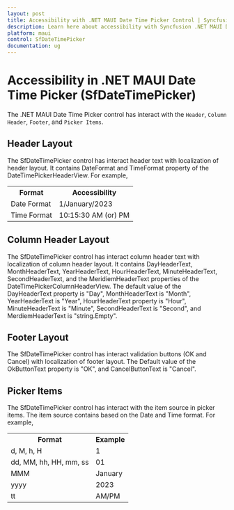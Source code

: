 ```yaml
---
layout: post
title: Accessibility with .NET MAUI Date Time Picker Control | Syncfusion
description: Learn here about accessibility with Syncfusion .NET MAUI Date Time Picker (SfDateTimePicker) control.
platform: maui
control: SfDateTimePicker
documentation: ug
---
```


# Accessibility in .NET MAUI Date Time Picker (SfDateTimePicker)

The .NET MAUI Date Time Picker control has interact with the `Header`, `Column Header`, `Footer`, and `Picker Items`.

## Header Layout

The SfDateTimePicker control has interact header text with localization of header layout. It contains DateFormat and TimeFormat property of the DateTimePickerHeaderView. For example,

<table>
<tr>
<th>Format</th>
<th>Accessibility</th>
</tr>
<tr>
<td>Date Format</td>
<td>1/January/2023</td>
</tr>
<tr>
<td>Time Format</td>
<td>10:15:30 AM (or) PM</td>
</tr>
</table>

## Column Header Layout

The SfDateTimePicker control has interact column header text with localization of column header layout. It contains DayHeaderText, MonthHeaderText, YearHeaderText, HourHeaderText, MinuteHeaderText, SecondHeaderText, and the MeridiemHeaderText properties of the DateTimePickerColumnHeaderView. The default value of the DayHeaderText property is "Day", MonthHeaderText is "Month", YearHeaderText is "Year", HourHeaderText property is "Hour", MinuteHeaderText is "Minute", SecondHeaderText is "Second", and MerdiemHeaderText is "string.Empty".

## Footer Layout

The SfDateTimePicker control has interact validation buttons (OK and Cancel) with localization of footer layout. The Default value of the OkButtonText property is "OK", and CancelButtonText is "Cancel".

## Picker Items

The SfDateTimePicker control has interact with the item source in picker items. The item source contains based on the Date and Time format. For example, 

<table>
<tr>
<th>Format</th>
<th>Example</th></tr>
<tr>
<td>d, M, h, H</td>
<td>1</td>
</tr>
<tr>
<td>dd, MM, hh, HH, mm, ss</td>
<td>01</td>
</tr>
<tr>
<td>MMM</td>
<td>January</td>
</tr> 
<tr>
<td>yyyy</td>
<td>2023</td>
</tr>
<tr>
<td>tt</td>
<td>AM/PM</td>
</tr>
</table>
